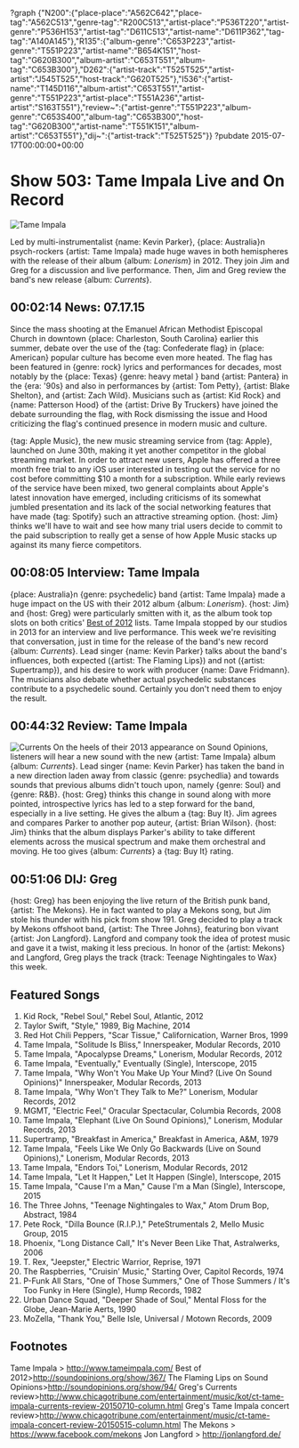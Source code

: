 ?graph {"N200":{"place-place":"A562C642","place-tag":"A562C513","genre-tag":"R200C513","artist-place":"P536T220","artist-genre":"P536H153","artist-tag":"D611C513","artist-name":"D611P362","tag-tag":"A140A145"},"R135":{"album-genre":"C653P223","artist-genre":"T551P223","artist-name":"B654K151","host-tag":"G620B300","album-artist":"C653T551","album-tag":"C653B300"},"D262":{"artist-track":"T525T525","artist-artist":"J545T525","host-track":"G620T525"},"I536":{"artist-name":"T145D116","album-artist":"C653T551","artist-genre":"T551P223","artist-place":"T551A236","artist-artist":"S163T551"},"review~":{"artist-genre":"T551P223","album-genre":"C653S400","album-tag":"C653B300","host-tag":"G620B300","artist-name":"T551K151","album-artist":"C653T551"},"dij~":{"artist-track":"T525T525"}}
?pubdate 2015-07-17T00:00:00+00:00

# Show 503: Tame Impala Live and On Record 

![Tame Impala](http://sound-images.s3.amazonaws.com/images/2015/tameimpala_web.jpg)

Led by multi-instrumentalist {name: Kevin Parker}, {place: Australia}n psych-rockers {artist: Tame Impala} made huge waves in both hemispheres with the release of their album {album: *Lonerism*} in 2012. They join Jim and Greg for a discussion and live performance. Then, Jim and Greg review the band's new release {album: *Currents*}.



## 00:02:14 News: 07.17.15

Since the mass shooting at the Emanuel African Methodist Episcopal Church in downtown {place: Charleston, South Carolina} earlier this summer, debate over the use of the {tag: Confederate flag} in {place: American} popular culture has become even more heated. The flag has been featured in {genre: rock} lyrics and performances for decades, most notably by the {place: Texas} {genre: heavy metal } band {artist: Pantera} in the {era: '90s} and also in performances by {artist: Tom Petty}, {artist: Blake Shelton}, and {artist: Zach Wild}. Musicians such as {artist: Kid Rock} and {name: Patterson Hood} of the {artist: Drive By Truckers} have joined the debate surrounding the flag, with Rock dismissing the issue and Hood criticizing the flag's continued presence in modern music and culture. 


{tag: Apple Music}, the new music streaming service from {tag: Apple}, launched on June 30th, making it yet another competitor in the global streaming market. In order to attract new users, Apple has offered a three month free trial to any iOS user interested in testing out the service for no cost before committing $10 a month for a subscription. While early reviews of the service have been mixed, two general complaints about Apple's latest innovation have emerged, including criticisms of its somewhat jumbled presentation and its lack of the social networking features that have made {tag: Spotify} such an attractive streaming option. {host: Jim} thinks we'll have to wait and see how many trial users decide to commit to the paid subscription to really get a sense of how Apple Music stacks up against its many fierce competitors.


## 00:08:05 Interview: Tame Impala
{place: Australia}n {genre: psychedelic} band {artist: Tame Impala} made a huge impact on the US with their 2012 album {album: *Lonerism*}. {host: Jim} and {host: Greg} were particularly smitten with it, as the album took top slots on both critics' [Best of 2012](/show/367/) lists. Tame Impala stopped by our studios in 2013 for an interview and live performance. This week we're revisiting that conversation, just in time for the release of the band's new record {album: *Currents*}. Lead singer {name: Kevin Parker} talks about the band's influences, both expected ({artist: The Flaming Lips}) and not ({artist: Supertramp}), and his desire to work with producer {name: Dave Fridmann}. The musicians also debate whether actual psychedelic substances contribute to a psychedelic sound. Certainly you don't need them to enjoy the result.


## 00:44:32 Review:  Tame Impala
![Currents](http://is5.mzstatic.com/image/pf/us/r30/Music5/v4/58/49/6d/58496d63-f2c7-7a82-af3e-125ef7fc385d/UMG_cvrart_00602547306814_01_RGB72_1500x1500_15UMGIM23316.600x600-75.jpg "290242959/989492285")
On the heels of their 2013 appearance on Sound Opinions, listeners will hear a new sound with the new {artist: Tame Impala} album {album: *Currents*}. Lead singer {name: Kevin Parker} has taken the band in a new direction laden away from classic {genre: psychedlia} and towards sounds that previous albums didn't touch upon, namely {genre: Soul} and {genre: R&B}. {host: Greg} thinks this change in sound along with more pointed, introspective lyrics has led to a step forward for the band, especially in a live setting. He gives the album a {tag: Buy It}. Jim agrees and compares Parker to another pop auteur, {artist: Brian Wilson}. {host: Jim} thinks that the album displays Parker's ability to take different elements across the musical spectrum and make them orchestral and moving. He too gives {album: *Currents*} a {tag: Buy It} rating.

## 00:51:06 DIJ:  Greg
{host: Greg} has been enjoying the live return of the British punk band, {artist: The Mekons}. He in fact wanted to play a Mekons song, but Jim stole his thunder with his pick from show 191. Greg decided to play a track by Mekons offshoot band, {artist: The Three Johns}, featuring bon vivant {artist: Jon Langford}. Langford and company took the idea of protest music and gave it a twist, making it less precious. In honor of the {artist: Mekons} and Langford, Greg plays the track {track: Teenage Nightingales to Wax} this week.

## Featured Songs  
1. Kid Rock, "Rebel Soul," Rebel Soul, Atlantic, 2012 
2. Taylor Swift, "Style," 1989, Big Machine, 2014 
3. Red Hot Chili Peppers, "Scar Tissue," Californication, Warner Bros, 1999
4. Tame Impala, "Solitude Is Bliss," Innerspeaker, Modular Records, 2010 
5. Tame Impala, "Apocalypse Dreams," Lonerism, Modular Records, 2012 
6. Tame Impala, "Eventually," Eventually (Single), Interscope, 2015 
7. Tame Impala, "Why Won't You Make Up Your Mind? (Live On Sound Opinions)" Innerspeaker, Modular Records, 2013 
8. Tame Impala, "Why Won't They Talk to Me?" Lonerism, Modular Records, 2012 
9. MGMT, "Electric Feel," Oracular Spectacular, Columbia Records, 2008
10. Tame Impala, "Elephant (Live On Sound Opinions)," Lonerism, Modular Records, 2013 
11. Supertramp, "Breakfast in America," Breakfast in America, A&M, 1979 
12. Tame Impala, "Feels Like We Only Go Backwards (Live on Sound Opinions)," Lonerism, Modular Records, 2013 
13. Tame Impala, "Endors Toi," Lonerism, Modular Records, 2012 
14. Tame Impala, "Let It Happen," Let It Happen (Single), Interscope, 2015 
15. Tame Impala, "Cause I'm a Man," Cause I'm a Man (Single), Interscope, 2015 
16. The Three Johns, "Teenage Nightingales to Wax," Atom Drum Bop, Abstract, 1984 
17. Pete Rock, "Dilla Bounce (R.I.P.)," PeteStrumentals 2, Mello Music Group, 2015 
18. Phoenix, "Long Distance Call," It's Never Been Like That, Astralwerks, 2006 
19. T. Rex, "Jeepster," Electric Warrior, Reprise, 1971 
20. The Raspberries, "Cruisin' Music," Starting Over, Capitol Records, 1974 
21. P-Funk All Stars, "One of Those Summers," One of Those Summers / It's Too Funky in Here (Single), Hump Records, 1982 
22. Urban Dance Squad, "Deeper Shade of Soul," Mental Floss for the Globe, Jean-Marie Aerts, 1990 
23. MoZella, "Thank You," Belle Isle, Universal / Motown Records, 2009 



## Footnotes
Tame Impala > http://www.tameimpala.com/
Best of 2012>http://soundopinions.org/show/367/
The Flaming Lips on Sound Opinions>http://soundopinions.org/show/94/
Greg's Currents review>http://www.chicagotribune.com/entertainment/music/kot/ct-tame-impala-currents-review-20150710-column.html
Greg's Tame Impala concert review>http://www.chicagotribune.com/entertainment/music/ct-tame-impala-concert-review-20150515-column.html
The Mekons > https://www.facebook.com/mekons
Jon Langford > http://jonlangford.de/